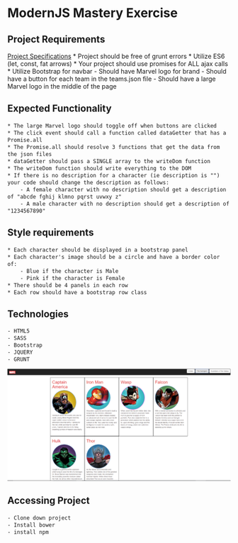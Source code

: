 # ModernJS Mastery Exercise

## Project Requirements
[Project Specifications](https://github.com/nss-evening-cohort-05/modernjs-mastery-exercise-lsimmons1832/blob/master/instructions.md)
	* Project should be free of grunt errors
	* Utilize ES6 (let, const, fat arrows)
	* Your project should use promises for ALL ajax calls
	* Utilize Bootstrap for navbar
		- Should have Marvel logo for brand
		- Should have a button for each team in the teams.json file
		- Should have a large Marvel logo in the middle of the page
		
## Expected Functionality
	* The large Marvel logo should toggle off when buttons are clicked
	* The click event should call a function called dataGetter that has a Promise.all
	* The Promise.all should resolve 3 functions that get the data from the json files
	* dataGetter should pass a SINGLE array to the writeDom function
	* The writeDom function should write everything to the DOM
	* If there is no description for a character (ie description is "") your code should change the description as follows:
		- A female character with no description should get a description of "abcde fghij klmno pqrst uvwxy z"
		- A male character with no description should get a description of "1234567890"
		
## Style requirements
	* Each character should be displayed in a bootstrap panel
	* Each character's image should be a circle and have a border color of:
		- Blue if the character is Male
		- Pink if the character is Female
	* There should be 4 panels in each row
	* Each row should have a bootstrap row class
	
## Technologies
	- HTML5
	- SASS
	- Bootstrap
	- JQUERY
	- GRUNT

	
![Marvel Screengrab](https://raw.githubusercontent.com/nss-evening-cohort-05/modernjs-mastery-exercise-lsimmons1832/master/images/Screenshot.PNG)

## Accessing Project
	- Clone down project
	- Install bower 
	- install npm